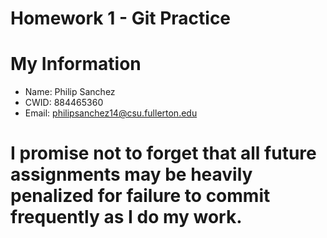 # Homework 1 - Git Practice 

# My Information

* Name: Philip Sanchez
* CWID: 884465360
* Email: philipsanchez14@csu.fullerton.edu

# I promise not to forget that all future assignments may be heavily penalized for failure to commit frequently as I do my work.  
